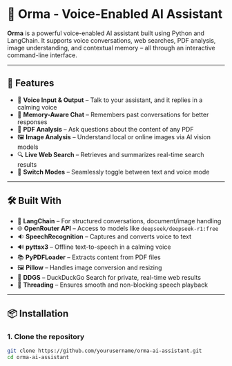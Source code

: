 # 🤖 Orma - Voice-Enabled AI Assistant

**Orma** is a powerful voice-enabled AI assistant built using Python and LangChain. It supports voice conversations, web searches, PDF analysis, image understanding, and contextual memory – all through an interactive command-line interface.

---

## 🚀 Features

- 🎤 **Voice Input & Output** – Talk to your assistant, and it replies in a calming voice
- 🧠 **Memory-Aware Chat** – Remembers past conversations for better responses
- 📄 **PDF Analysis** – Ask questions about the content of any PDF
- 🖼️ **Image Analysis** – Understand local or online images via AI vision models
- 🔍 **Live Web Search** – Retrieves and summarizes real-time search results
- 🔁 **Switch Modes** – Seamlessly toggle between text and voice mode

---

## 🛠️ Built With

- 🦜 **LangChain** – For structured conversations, document/image handling
- 🌐 **OpenRouter API** – Access to models like `deepseek/deepseek-r1:free`
- 🔉 **SpeechRecognition** – Captures and converts voice to text
- 🔊 **pyttsx3** – Offline text-to-speech in a calming voice
- 📚 **PyPDFLoader** – Extracts content from PDF files
- 🖼️ **Pillow** – Handles image conversion and resizing
- 🔎 **DDGS** – DuckDuckGo Search for private, real-time web results
- 🔐 **Threading** – Ensures smooth and non-blocking speech playback

---

## 📦 Installation

### 1. Clone the repository

```bash
git clone https://github.com/yourusername/orma-ai-assistant.git
cd orma-ai-assistant
